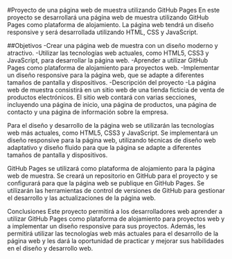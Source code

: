 #Proyecto de una página web de muestra utilizando GitHub Pages
En este proyecto se desarrollará una página web de muestra utilizando GitHub Pages como plataforma de alojamiento. La página web tendrá un diseño responsive y será desarrollada utilizando HTML, CSS y JavaScript.

##Objetivos
-Crear una página web de muestra con un diseño moderno y atractivo.
-Utilizar las tecnologías web actuales, como HTML5, CSS3 y JavaScript, para desarrollar la página web.
-Aprender a utilizar GitHub Pages como plataforma de alojamiento para proyectos web.
-Implementar un diseño responsive para la página web, que se adapte a diferentes tamaños de pantalla y dispositivos.
-Descripción del proyecto
-La página web de muestra consistirá en un sitio web de una tienda ficticia de venta de productos electrónicos. El sitio web contará con varias secciones, incluyendo una página de inicio, una página de productos, una página de contacto y una página de información sobre la empresa.

Para el diseño y desarrollo de la página web se utilizarán las tecnologías web más actuales, como HTML5, CSS3 y JavaScript. Se implementará un diseño responsive para la página web, utilizando técnicas de diseño web adaptativo y diseño fluido para que la página se adapte a diferentes tamaños de pantalla y dispositivos.

GitHub Pages se utilizará como plataforma de alojamiento para la página web de muestra. Se creará un repositorio en GitHub para el proyecto y se configurará para que la página web se publique en GitHub Pages. Se utilizarán las herramientas de control de versiones de GitHub para gestionar el desarrollo y las actualizaciones de la página web.

Conclusiones
Este proyecto permitirá a los desarrolladores web aprender a utilizar GitHub Pages como plataforma de alojamiento para proyectos web y a implementar un diseño responsive para sus proyectos. Además, les permitirá utilizar las tecnologías web más actuales para el desarrollo de la página web y les dará la oportunidad de practicar y mejorar sus habilidades en el diseño y desarrollo web.
